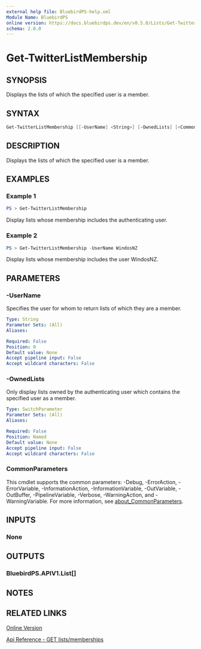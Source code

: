 ```yaml
---
external help file: BluebirdPS-help.xml
Module Name: BluebirdPS
online version: https://docs.bluebirdps.dev/en/v0.5.0/Lists/Get-TwitterListMembership
schema: 2.0.0
---
```


# Get-TwitterListMembership

## SYNOPSIS

Displays the lists of which the specified user is a member.

## SYNTAX

```powershell
Get-TwitterListMembership [[-UserName] <String>] [-OwnedLists] [<CommonParameters>]
```

## DESCRIPTION

Displays the lists of which the specified user is a member.

## EXAMPLES

### Example 1

```powershell
PS > Get-TwitterListMembership
```

Display lists whose membership includes the authenticating user.

### Example 2

```powershell
PS > Get-TwitterListMembership -UserName WindosNZ
```

Display lists whose membership includes the user WindosNZ.

## PARAMETERS

### -UserName

Specifies the user for whom to return lists of which they are a member.

```yaml
Type: String
Parameter Sets: (All)
Aliases:

Required: False
Position: 0
Default value: None
Accept pipeline input: False
Accept wildcard characters: False
```

### -OwnedLists

Only display lists owned by the authenticating user which contains the specified user as a member.

```yaml
Type: SwitchParameter
Parameter Sets: (All)
Aliases:

Required: False
Position: Named
Default value: None
Accept pipeline input: False
Accept wildcard characters: False
```

### CommonParameters

This cmdlet supports the common parameters: -Debug, -ErrorAction, -ErrorVariable, -InformationAction, -InformationVariable, -OutVariable, -OutBuffer, -PipelineVariable, -Verbose, -WarningAction, and -WarningVariable. For more information, see [about_CommonParameters](http://go.microsoft.com/fwlink/?LinkID=113216).

## INPUTS

### None

## OUTPUTS

### BluebirdPS.APIV1.List[]

## NOTES

## RELATED LINKS

[Online Version](https://docs.bluebirdps.dev/en/v0.5.0/Lists/Get-TwitterListMembership)

[Api Reference - GET lists/memberships](https://developer.twitter.com/en/docs/twitter-api/v1/accounts-and-users/create-manage-lists/api-reference/get-lists-memberships)
